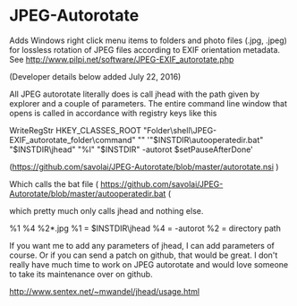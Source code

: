 JPEG-Autorotate
===============

Adds Windows right click menu items to folders and photo files (.jpg, .jpeg) for lossless rotation of JPEG files according to EXIF orientation metadata.
See http://www.pilpi.net/software/JPEG-EXIF_autorotate.php

(Developer details below added July 22, 2016)

All JPEG autorotate literally does is call jhead with the path given by explorer and a couple of parameters. The entire command line window that opens is called in accordance with registry keys like this

WriteRegStr HKEY_CLASSES_ROOT "Folder\shell\JPEG-EXIF_autorotate_folder\command" "" '"$INSTDIR\autooperatedir.bat" "$INSTDIR\jhead" "%l" "$INSTDIR" -autorot $setPauseAfterDone'

(https://github.com/savolai/JPEG-Autorotate/blob/master/autorotate.nsi )

Which calls the bat file
( https://github.com/savolai/JPEG-Autorotate/blob/master/autooperatedir.bat (

which pretty much only calls jhead and nothing else.

%1 %4 %2\*.jpg
%1 = $INSTDIR\jhead
%4 = -autorot
%2 = directory path

If you want me to add any parameters of jhead, I can add parameters of course. Or if you can send a patch on github, that would be great. I don't really have much time to work on JPEG autorotate and would love someone to take its maintenance over on github.

http://www.sentex.net/~mwandel/jhead/usage.html
